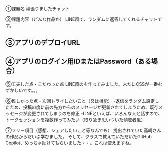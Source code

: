 ①課題名
頑張りましたチャット

②課題内容（どんな作品か）
LINE風で、ランダムに返答してくれるチャットです。

③アプリのデプロイURL
-

④アプリのログイン用IDまたはPassword（ある場合）
-

⑤工夫した点・こだわった点
LINE風のを作ってみました。未だにCSSが一番むずかしいです。。。

⑥難しかった点・次回トライしたいこと（又は機能）
-返信をランダム設定したため、投稿の度に前の先方からのメッセージが更新されてしまうため、既存メッセージが変更されてしまうのを修正
-LINEといえば、いろんな人と話すので、トークセッションを複数作ってみたい（取り急ぎ思いついた傾聴者風）

⑦フリー項目（感想、シェアしたいこと等なんでも）
提出されていた高崎さんの作品からだいぶ学びました。
そして、クラスで教えていただいたGitHub Copilot、めっちゃ助けてもらいました・・。これは使えますね。
